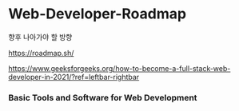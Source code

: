 # Web-Developer-Roadmap
향후 나아가야 할 방향

https://roadmap.sh/

https://www.geeksforgeeks.org/how-to-become-a-full-stack-web-developer-in-2021/?ref=leftbar-rightbar

<h3>Basic Tools and Software for Web Development </h3>

